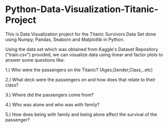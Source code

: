 # Python-Data-Visualization-Titanic-Project
This is Data Visualization project for the Titanic Survivors Data Set done using Numpy, Pandas, Seaborn and Matplotlib in Python.

Using the data set which was obtained from Kaggle's Dataset Repository ("train.csv") provided, we can visualize data using linear and factor plots to answer some questions like: 

1.) Who were the passengers on the Titanic? (Ages,Gender,Class,..etc)

2.) What deck were the passengers on and how does that relate to their class?

3.) Where did the passengers come from?

4.) Who was alone and who was with family?

5.) How does being with family and being alone affect the survival of the passenger?
